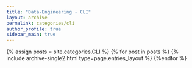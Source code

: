 ```yaml
---
title: "Data-Engineering - CLI"
layout: archive
permalink: categories/cli
author_profile: true
sidebar_main: true
---
```



{% assign posts = site.categories.CLI %}
{% for post in posts %} {% include archive-single2.html type=page.entries_layout %} {%endfor %}
